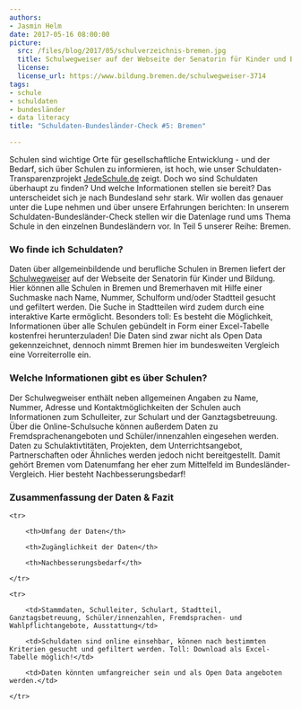 ```yaml
---
authors: 
- Jasmin Helm
date: 2017-05-16 08:00:00
picture:
  src: /files/blog/2017/05/schulverzeichnis-bremen.jpg
  title: Schulwegweiser auf der Webseite der Senatorin für Kinder und Bildung Bremen
  license: 
  license_url: https://www.bildung.bremen.de/schulwegweiser-3714
tags:
- schule
- schuldaten
- bundesländer
- data literacy
title: "Schuldaten-Bundesländer-Check #5: Bremen"

---
```

Schulen sind wichtige Orte für gesellschaftliche Entwicklung - und der Bedarf, sich über Schulen zu informieren, ist hoch, wie unser Schuldaten-Transparenzprojekt [JedeSchule.de](https://jedeschule.de) zeigt. Doch wo sind Schuldaten überhaupt zu finden? Und welche Informationen stellen sie bereit? Das unterscheidet sich je nach Bundesland sehr stark. Wir wollen das genauer unter die Lupe nehmen und über unsere Erfahrungen berichten: In unserem Schuldaten-Bundesländer-Check stellen wir die Datenlage rund ums Thema Schule in den einzelnen Bundesländern vor. In Teil 5 unserer Reihe: Bremen.

### Wo finde ich Schuldaten?

Daten über allgemeinbildende und berufliche Schulen in Bremen liefert der [Schulwegweiser](https://www.bildung.bremen.de/schulwegweiser-3714) auf der Webseite der Senatorin für Kinder und Bildung. Hier können alle Schulen in Bremen und Bremerhaven mit Hilfe einer Suchmaske nach Name, Nummer, Schulform und/oder Stadtteil gesucht und gefiltert werden. Die Suche in Stadtteilen wird zudem durch eine interaktive Karte ermöglicht. Besonders toll: Es besteht die Möglichkeit, Informationen über alle Schulen gebündelt in Form einer Excel-Tabelle kostenfrei herunterzuladen! Die Daten sind zwar nicht als Open Data gekennzeichnet, dennoch nimmt Bremen hier im bundesweiten Vergleich eine Vorreiterrolle ein. 

### Welche Informationen gibt es über Schulen?

Der Schulwegweiser enthält neben allgemeinen Angaben zu Name, Nummer, Adresse und Kontaktmöglichkeiten der Schulen auch Informationen zum Schulleiter, zur Schulart und der Ganztagsbetreuung. Über die Online-Schulsuche können außerdem Daten zu Fremdsprachenangeboten und Schüler/innenzahlen eingesehen werden. 
Daten zu Schulaktivtitäten, Projekten, dem Unterrichtsangebot, Partnerschaften oder Ähnliches werden jedoch nicht bereitgestellt. Damit gehört Bremen vom Datenumfang her eher zum Mittelfeld im Bundesländer-Vergleich. Hier besteht Nachbesserungsbedarf!

### Zusammenfassung der Daten & Fazit

<table>

	<tr>

		<th>Umfang der Daten</th>

		<th>Zugänglichkeit der Daten</th>

		<th>Nachbesserungsbedarf</th>

	</tr>

	<tr>

		<td>Stammdaten, Schulleiter, Schulart, Stadtteil, Ganztagsbetreuung, Schüler/innenzahlen, Fremdsprachen- und Wahlpflichtangebote, Ausstattung</td>

		<td>Schuldaten sind online einsehbar, können nach bestimmten Kriterien gesucht und gefiltert werden. Toll: Download als Excel-Tabelle möglich!</td>

		<td>Daten könnten umfangreicher sein und als Open Data angeboten werden.</td>

	</tr>

</table>

